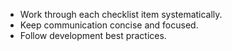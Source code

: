 - Work through each checklist item systematically.
- Keep communication concise and focused.
- Follow development best practices.
